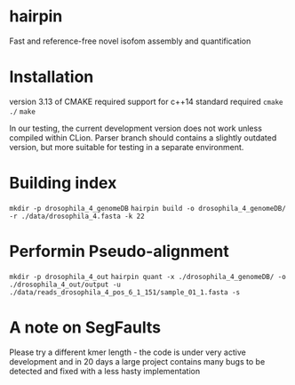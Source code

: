 # hairpin
Fast and reference-free novel isofom assembly and quantification

# Installation
version 3.13 of CMAKE required
support for c++14 standard required
`cmake ./`
`make`

In our testing, the current development version does not work unless compiled within CLion. Parser branch should contains a slightly outdated version, but more suitable for testing in a separate environment.

# Building index
`mkdir -p drosophila_4_genomeDB`
`hairpin build -o drosophila_4_genomeDB/ -r ./data/drosophila_4.fasta -k 22`

# Performin Pseudo-alignment
`mkdir -p drosophila_4_out`
`hairpin quant -x ./drosophila_4_genomeDB/ -o ./drosophila_4_out/output -u ./data/reads_drosophila_4_pos_6_1_151/sample_01_1.fasta -s`

# A note on SegFaults
Please try a different kmer length - the code is under very active development and in 20 days a large project contains many bugs to be detected and fixed with a less hasty implementation